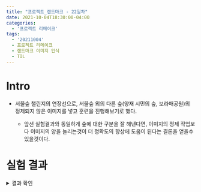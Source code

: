 ```yaml
---
title: "프로젝트_랜드마크 - 22일차"
date: 2021-10-04T18:30:00-04:00
categories:
  - '프로젝트 리메이크'
tags:
  - '20211004'
  - 프로젝트 리메이크
  - 랜드마크 이미지 인식
  - TIL
---
```



# Intro

* 서울숲 챌린지의 연장선으로, 서울숲 외의 다른 숲(양재 시민의 숲, 보라매공원)의 정제되지 않은 이미지를 넣고 훈련을 진행해보기로 했다.

  * 앞선 실험결과와 동일하게 숲에 대한 구분을 잘 해낸다면, 이미지의 정제 작업보다 이미지의 양을 늘리는것이 더 정확도의 향상에 도움이 된다는 결론을 얻을수 있을것이다.

# 실험 결과


<details>
<summary>결과 확인</summary>
  <div>

  <details>
  <summary> 보라매 공원</summary>

  * 이미지는 유튜브 ```'산책가 L walklog'```님의 [보라매 공원을 걷다](https://www.youtube.com/watch?v=HvhSbNVV88U) 라는 영상에서 일부 발췌하여 사용했다.
    * 유튜브 영상을 캡처하여 사용한 이유는, 이번에 추가한 공원 데이터들의 경우 크롤링 범위를 넓혀 구글 이미지 검색만으로는 테스트 케이스를 구하기가 힘들었기 때문이다.

  * Test Case 01. 실패(용마폭포공원)
     
      <img src="https://1geraldine1.github.io/assets/images/Landmark/Day22/보라매공원01.png"/>

  * Test Case 02. 실패(탑골공원)
      
      <img src="https://1geraldine1.github.io/assets/images/Landmark/Day22/보라매공원02.png"/>
    
  * Test Case 03. 실패(탑골공원)
      
      <img src="https://1geraldine1.github.io/assets/images/Landmark/Day22/보라매공원03.png"/>

  * Test Case 04. 실패(보신각)
      
      <img src="https://1geraldine1.github.io/assets/images/Landmark/Day22/보라매공원04.png"/>

  * Test Case 05. 실패(보신각)
      
      <img src="https://1geraldine1.github.io/assets/images/Landmark/Day22/보라매공원05.png"/>

  * 평가 : 숲, 공원등의 데이터는 빼는것이 낫겠다는 확신이 들었다.

  </div>

  <details>
  <summary> 양재 시민의 숲</summary>

  <div>

  * 이미지는 유튜브 ```'산책가 L walklog'```님의 [비오는 양재시민의숲을 걷다](https://www.youtube.com/watch?v=P5VVDPjiMsI) 라는 영상에서 일부 발췌하여 사용했다.


  * Test Case 01. 실패(용마폭포공원)
     
      <img src="https://1geraldine1.github.io/assets/images/Landmark/Day22/양재시민의숲01.png"/>

  * Test Case 02. 실패(용마폭포공원)
      
      <img src="https://1geraldine1.github.io/assets/images/Landmark/Day22/양재시민의숲02.png"/>
    
  * Test Case 03. 실패(용마폭포공원)
      
      <img src="https://1geraldine1.github.io/assets/images/Landmark/Day22/양재시민의숲03.png"/>

  * Test Case 04. 실패(용마폭포공원)
      
      <img src="https://1geraldine1.github.io/assets/images/Landmark/Day22/양재시민의숲04.png"/>

  * Test Case 05. 실패(용마폭포공원)
      
      <img src="https://1geraldine1.github.io/assets/images/Landmark/Day22/양재시민의숲05.png"/>

  * 평가 : 숲, 공원등의 데이터는 빼는것이 낫겠다는 확신이 들었다 - 2.

  </div>

# 기타 잡설

* 이번 테스트 케이스를 수집하면서 느낀건데, 유튜브에 있는 Vlog 영상들을 이미지 소스로 사용해도 괜찮을것 같다는 느낌을 받았다.

  * 물론, 저작권 문제가 대단히 걸리지만, 해당 부분은 조금 더 자세히 알아보고 실행해야겠다.

    * 비영리 프로젝트 + 영상의 캡처본을 기반으로 학습한 모델만 공개(github) + 블로그에도 수익 없음 이라서 가능할것 같기도 한데, 일단 혹시 모르는것이니까.